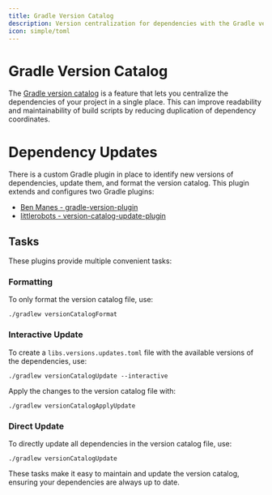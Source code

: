 ```yaml
---
title: Gradle Version Catalog
description: Version centralization for dependencies with the Gradle version catalog.
icon: simple/toml
---
```


# Gradle Version Catalog

The [Gradle version catalog](https://docs.gradle.org/current/userguide/platforms.html) is a feature that lets you centralize the
dependencies of your project in a single place. This can improve readability and maintainability of build scripts by reducing duplication of
dependency coordinates.

# Dependency Updates

There is a custom Gradle plugin in place to identify new versions of dependencies, update them, and format the version catalog. This plugin
extends and configures two Gradle plugins:

- [Ben Manes - gradle-version-plugin](https://github.com/ben-manes/gradle-versions-plugin)
- [littlerobots - version-catalog-update-plugin](https://github.com/littlerobots/version-catalog-update-plugin)

## Tasks

These plugins provide multiple convenient tasks:

### Formatting

To only format the version catalog file, use:

```shell
./gradlew versionCatalogFormat
```

### Interactive Update

To create a `libs.versions.updates.toml` file with the available versions of the dependencies, use:

```shell
./gradlew versionCatalogUpdate --interactive
```

Apply the changes to the version catalog file with:

```shell
./gradlew versionCatalogApplyUpdate
```

### Direct Update

To directly update all dependencies in the version catalog file, use:

```shell
./gradlew versionCatalogUpdate
```

These tasks make it easy to maintain and update the version catalog, ensuring your dependencies are always up to date.
